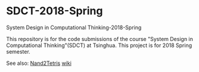 # SDCT-2018-Spring
System Design in Computational Thinking-2018-Spring

This repository is for the code submissions of the course "System Design in Computational Thinking"(SDCT) at Tsinghua. This project is for 2018 Spring semester.

See also:
[Nand2Tetris](website：http://www.nand2tetris.org/)
[wiki](http://toyhouse.cc/wiki/index.php/2018%E5%B9%B4%E6%98%A5-%E8%AE%A1%E7%AE%97%E6%80%9D%E7%BB%B4%E5%92%8C%E7%B3%BB%E7%BB%9F%E8%AE%BE%E8%AE%A1%E5%9F%BA%E7%A1%80)
